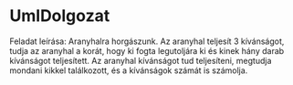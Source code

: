 # UmlDolgozat

Feladat leírása:
Aranyhalra horgászunk. Az aranyhal teljesít 3 kívánságot, tudja az aranyhal a korát, hogy ki fogta legutoljára ki és kinek hány darab kívánságot teljesített. Az aranyhal kívánságot tud teljesíteni, megtudja mondani kikkel találkozott, és a kívánságok számát is számolja. 
